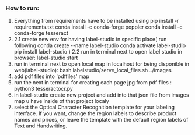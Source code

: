 ### How to run:
1. Everything from requirements have to be installed using 
        pip install -r requirements.txt
        conda install -c conda-forge poppler
        conda install -c conda-forge tesseract 
2. 2.1 create new env for having label-studio in specific place( run following
                                        conda create --name label-studio 
                                        conda activate label-studio 
                                        pip install label-studio
                                                                )
    2.2 run in terminal next to open label studio in browser: label-studio start
3. run in terminal next to open local map in localhost for being disponible in web(label-studio): bash labelstudio/serve_local_files.sh ../images 
4. add pdf files into 'pdffiles' map
5. run the next in terminal for creating each page jpg from pdf files : python3 tesseractocr.py
6. in label-studio create new project and add into that json file from images map u have inside of that project localy
7. select the Optical Character Recognition template for your labeling interface. If you want, change the region labels to describe product names and prices, or leave the template with the default region labels of Text and Handwriting.  